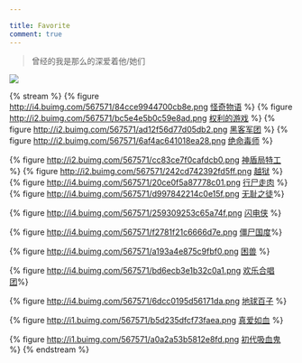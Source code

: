 ```yaml
---

title: Favorite
comment: true
---
```

<blockquote class="blockquote-center">
曾经的我是那么的深爱着他/她们
</blockquote>

![](http://i2.buimg.com/567571/eedba2001d8b7c69.png)

{% stream %}
{% figure http://i4.buimg.com/567571/84cce9944700cb8e.png
[怪奇物语](https://movie.douban.com/subject/26359270/?tag=%E7%83%AD%E9%97%A8&from=gaia) %}
{% figure http://i2.buimg.com/567571/bc5e4e5b0c59e8ad.png
[权利的游戏](https://movie.douban.com/subject/25862357/?tag=%E7%BE%8E%E5%89%A7&from=gaia_video) %}
{% figure http://i2.buimg.com/567571/ad12f56d77d05db2.png
[黑客军团](https://movie.douban.com/subject/26431328/?tag=%E7%BE%8E%E5%89%A7&from=gaia) %}
{% figure http://i2.buimg.com/567571/6af4ac641018ea28.png
[绝命毒师](https://movie.douban.com/subject/6952149/?tag=%E7%BE%8E%E5%89%A7&from=gaia_video) %}

{% figure http://i2.buimg.com/567571/cc83ce7f0cafdcb0.png
[神盾局特工](https://movie.douban.com/subject/26384798/?tag=%E7%BE%8E%E5%89%A7&from=gaia) %}
{% figure http://i2.buimg.com/567571/242cd742392fd5ff.png
[越狱](https://movie.douban.com/subject/3197006/?tag=%E7%BE%8E%E5%89%A7&from=gaia) %}
{% figure http://i4.buimg.com/567571/20ce0f5a87778c01.png  [行尸走肉](https://movie.douban.com/subject/26101081/?tag=%E7%BE%8E%E5%89%A7&from=gaia) %}
{% figure http://i4.buimg.com/567571/d997842214c0e15f.png  [无耻之徒](https://movie.douban.com/subject/26302882/?tag=%E7%BE%8E%E5%89%A7&from=gaia)%}



{% figure http://i4.buimg.com/567571/259309253c65a74f.png [闪电侠](https://movie.douban.com/subject/26289459/?tag=%E7%BE%8E%E5%89%A7&from=gaia_video) %}

{% figure http://i4.buimg.com/567571/f2781f21c6666d7e.png [僵尸国度](https://movie.douban.com/subject/26278778/?tag=%E7%BE%8E%E5%89%A7&from=gaia)%}

{% figure http://i4.buimg.com/567571/a193a4e875c9fbf0.png [困兽](https://movie.douban.com/subject/26333194/?tag=%E7%BE%8E%E5%89%A7&from=gaia) %}

{% figure http://i4.buimg.com/567571/bd6ecb3e1b32c0a1.png [欢乐合唱团](https://movie.douban.com/subject/25742234/?tag=%E7%BE%8E%E5%89%A7&from=gaia)%}

{% figure http://i4.buimg.com/567571/6dcc0195d56171da.png [地球百子](https://movie.douban.com/subject/26302921/?tag=%E7%BE%8E%E5%89%A7&from=gaia) %}

{% figure http://i1.buimg.com/567571/b5d235dfcf73faea.png [真爱如血](https://movie.douban.com/subject/24860342/?tag=%E7%BE%8E%E5%89%A7&from=gaia_video) %}

{% figure http://i1.buimg.com/567571/a0a2a53b5812e8fd.png [初代吸血鬼](https://movie.douban.com/photos/photo/2144585768/) %}
{% endstream %}
